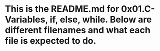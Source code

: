 This is the README.md for 0x01.C- Variables, if, else, while.
Below are different filenames and what each file is expected to do.
=======================================================================

